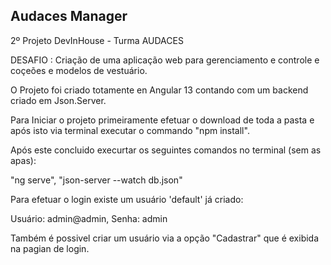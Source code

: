 
##   Audaces Manager

2º Projeto DevInHouse - Turma AUDACES

DESAFIO : Criação de uma aplicação web para  gerenciamento e controle e coçeões e modelos de vestuário.

O Projeto foi criado totamente en Angular 13 contando com um backend criado em Json.Server.

Para Iniciar o projeto primeiramente efetuar o download de toda a pasta e após isto via terminal executar o commando "npm install".

Após este concluido execurtar os seguintes comandos no terminal (sem as apas):

"ng serve",
"json-server --watch db.json"

Para efetuar o login existe um usuário 'default' já criado:

Usuário: admin@admin,
Senha: admin

Também é possivel criar um usuário via a opção "Cadastrar" que é exibida na pagian de login.